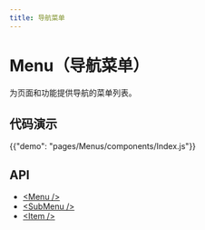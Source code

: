 ```yaml
---
title: 导航菜单
---
```


# Menu（导航菜单）

<p class="description">为页面和功能提供导航的菜单列表。</p>

## 代码演示

{{"demo": "pages/Menus/components/Index.js"}}

## API

- [&lt;Menu /&gt;](/api/Menu/)
- [&lt;SubMenu /&gt;](/api/SubMenu/)
- [&lt;Item /&gt;](/api/MenuItem/)
